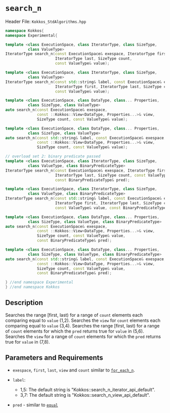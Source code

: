 
# `search_n`

Header File: `Kokkos_StdAlgorithms.hpp`

```cpp
namespace Kokkos{
namespace Experimental{

template <class ExecutionSpace, class IteratorType, class SizeType,
          class ValueType>
IteratorType search_n(const ExecutionSpace& exespace, IteratorType first,
                      IteratorType last, SizeType count,                             (1)
                      const ValueType& value);

template <class ExecutionSpace, class IteratorType, class SizeType,
          class ValueType>
IteratorType search_n(const std::string& label, const ExecutionSpace& exespace,
                      IteratorType first, IteratorType last, SizeType count,         (2)
                      const ValueType& value);

template <class ExecutionSpace, class DataType, class... Properties,
          class SizeType, class ValueType>
auto search_n(const ExecutionSpace& exespace,
              const ::Kokkos::View<DataType, Properties...>& view,                   (3)
              SizeType count, const ValueType& value);

template <class ExecutionSpace, class DataType, class... Properties,
          class SizeType, class ValueType>
auto search_n(const std::string& label, const ExecutionSpace& exespace,
              const ::Kokkos::View<DataType, Properties...>& view,                   (4)
              SizeType count, const ValueType& value);

// overload set 2: binary predicate passed
template <class ExecutionSpace, class IteratorType, class SizeType,
          class ValueType, class BinaryPredicateType>
IteratorType search_n(const ExecutionSpace& exespace, IteratorType first,
                      IteratorType last, SizeType count, const ValueType& value,     (5)
                      const BinaryPredicateType& pred);

template <class ExecutionSpace, class IteratorType, class SizeType,
          class ValueType, class BinaryPredicateType>
IteratorType search_n(const std::string& label, const ExecutionSpace& exespace,
                      IteratorType first, IteratorType last, SizeType count,         (6)
                      const ValueType& value, const BinaryPredicateType& pred);

template <class ExecutionSpace, class DataType, class... Properties,
          class SizeType, class ValueType, class BinaryPredicateType>
auto search_n(const ExecutionSpace& exespace,
              const ::Kokkos::View<DataType, Properties...>& view,                   (7)
              SizeType count, const ValueType& value,
              const BinaryPredicateType& pred);

template <class ExecutionSpace, class DataType, class... Properties,
          class SizeType, class ValueType, class BinaryPredicateType>
auto search_n(const std::string& label, const ExecutionSpace& exespace,
              const ::Kokkos::View<DataType, Properties...>& view,                   (8)
              SizeType count, const ValueType& value,
              const BinaryPredicateType& pred);

} //end namespace Experimental
} //end namespace Kokkos
```

## Description

Searches the range [first, last) for a range of `count` elements each comparing equal to `value`  (1,2).
Searches the `view` for `count` elements each comparing equal to `value`  (3,4).
Searches the range [first, last) for a range of `count` elements for which the `pred` returns true for `value` in (5,6).
Searches the `view` for a range of `count` elements for which the `pred` returns true for `value` in (7,8).

## Parameters and Requirements

- `exespace`, `first`, `last`, `view` and `count` similar to [`for_each_n`](./StdForEachN).

- `label`:
    - 1,5: The default string is "Kokkos::search_n_iterator_api_default".
    - 3,7: The default string is "Kokkos::search_n_view_api_default".

- `pred` - similar to [`equal`](./StdEqual)
